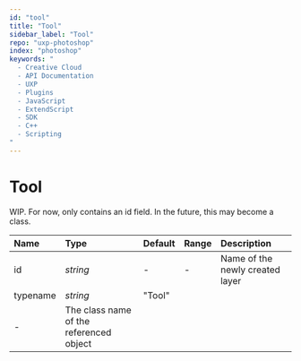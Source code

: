 ```yaml
---
id: "tool"
title: "Tool"
sidebar_label: "Tool"
repo: "uxp-photoshop"
index: "photoshop"
keywords: "
  - Creative Cloud
  - API Documentation
  - UXP
  - Plugins
  - JavaScript
  - ExtendScript
  - SDK
  - C++
  - Scripting
"
---
```


# Tool

WIP. For now, only contains an id field. In the future, this may become a class.

| Name | Type | Default | Range | Description |
| :------ | :------ | :------ | :------ | :------ |
| id | *string* | - | - | Name of the newly created layer |
| typename | *string* | &quot;Tool&quot;
 | - | The class name of the referenced object |

